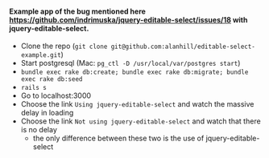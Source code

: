 #### Example app of the bug mentioned here https://github.com/indrimuska/jquery-editable-select/issues/18 with jquery-editable-select. 

 - Clone the repo (`git clone git@github.com:alanhill/editable-select-example.git`)
 - Start postgresql (Mac: `pg_ctl -D /usr/local/var/postgres start`)
 - `bundle exec rake db:create; bundle exec rake db:migrate; bundle exec rake db:seed`
 - `rails s`
 - Go to localhost:3000
 - Choose the link `Using jquery-editable-select` and watch the massive delay in loading
 - Choose the link `Not using jquery-editable-select` and watch that there is no delay
    - the only difference between these two is the use of jquery-editable-select
